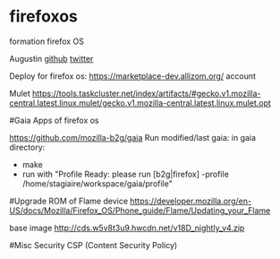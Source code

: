 # firefoxos
formation firefox OS

Augustin
[github](https://github.com/autra)
[twitter](https://twitter.com/autra42)

Deploy for firefox os:
https://marketplace-dev.allizom.org/ account

Mulet
https://tools.taskcluster.net/index/artifacts/#gecko.v1.mozilla-central.latest.linux.mulet/gecko.v1.mozilla-central.latest.linux.mulet.opt

#Gaia
Apps of firefox os

https://github.com/mozilla-b2g/gaia 
Run modified/last gaia: 
in gaia directory:
 - make
 - run with "Profile Ready: please run [b2g|firefox] -profile /home/stagiaire/workspace/gaia/profile"

#Upgrade ROM of Flame device
https://developer.mozilla.org/en-US/docs/Mozilla/Firefox_OS/Phone_guide/Flame/Updating_your_Flame

base image
http://cds.w5v8t3u9.hwcdn.net/v18D_nightly_v4.zip

#Misc
Security
CSP (Content Security Policy)

